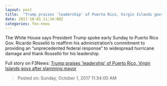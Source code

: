 ```yaml
---
layout: post
title:  "Trump praises 'leadership' of Puerto Rico, Virgin Islands govs after slamming mayor"
date: 2017-10-01 11:34:00Z
categories: fox-news
---
```


The White House says President Trump spoke early Sunday to Puerto Rico Gov. Ricardo Rosselló to reaffirm his administration’s commitment to providing an “unprecedented federal response” to widespread hurricane damage and thank Rosselló for his leadership.


Full story on F3News: [Trump praises 'leadership' of Puerto Rico, Virgin Islands govs after slamming mayor](http://www.f3nws.com/n/WKYD4H)

> Posted on: Sunday, October 1, 2017 11:34:00 AM
